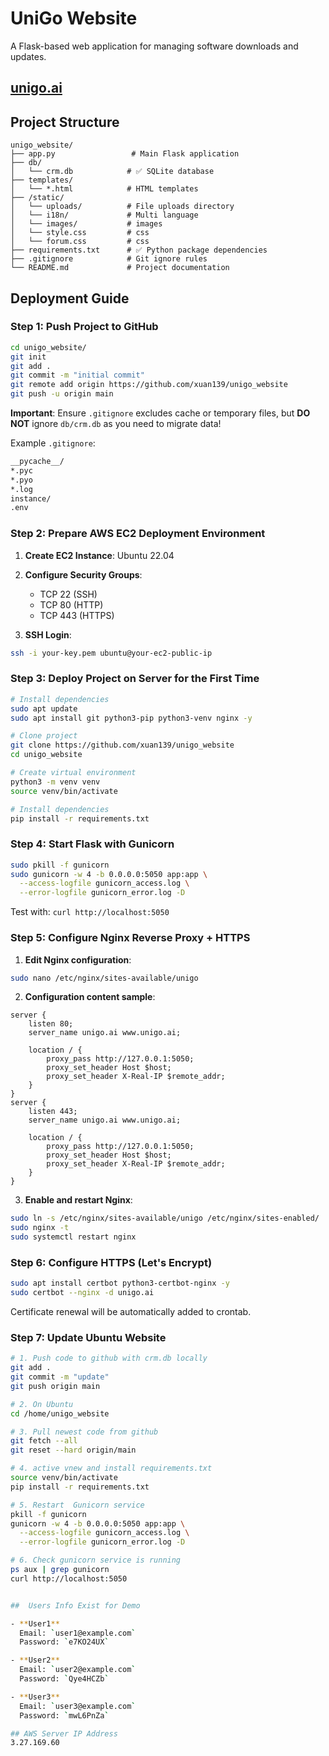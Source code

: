 # UniGo Website

A Flask-based web application for managing software downloads and updates.
## [unigo.ai](https://unigo.ai)
## Project Structure

```
unigo_website/
├── app.py                 # Main Flask application
├── db/
│   └── crm.db            # ✅ SQLite database
├── templates/
│   └── *.html            # HTML templates
├── /static/
│   └── uploads/          # File uploads directory
│   └── i18n/             # Multi language
│   └── images/           # images
│   └── style.css         # css
│   └── forum.css         # css
├── requirements.txt      # ✅ Python package dependencies
├── .gitignore            # Git ignore rules
└── README.md             # Project documentation 
```

## Deployment Guide

### Step 1: Push Project to GitHub

```bash
cd unigo_website/
git init
git add .
git commit -m "initial commit"
git remote add origin https://github.com/xuan139/unigo_website
git push -u origin main
```

**Important**: Ensure `.gitignore` excludes cache or temporary files, but **DO NOT** ignore `db/crm.db` as you need to migrate data!

Example `.gitignore`:
```txt
__pycache__/
*.pyc
*.pyo
*.log
instance/
.env
```

### Step 2: Prepare AWS EC2 Deployment Environment

1. **Create EC2 Instance**: Ubuntu 22.04
2. **Configure Security Groups**:
   - TCP 22 (SSH)
   - TCP 80 (HTTP)
   - TCP 443 (HTTPS)

3. **SSH Login**:
```bash
ssh -i your-key.pem ubuntu@your-ec2-public-ip
```

### Step 3: Deploy Project on Server for the First Time

```bash
# Install dependencies
sudo apt update
sudo apt install git python3-pip python3-venv nginx -y

# Clone project
git clone https://github.com/xuan139/unigo_website
cd unigo_website

# Create virtual environment
python3 -m venv venv
source venv/bin/activate

# Install dependencies
pip install -r requirements.txt
```

### Step 4: Start Flask with Gunicorn

```bash
sudo pkill -f gunicorn
sudo gunicorn -w 4 -b 0.0.0.0:5050 app:app \
  --access-logfile gunicorn_access.log \
  --error-logfile gunicorn_error.log -D
```
Test with: `curl http://localhost:5050`

### Step 5: Configure Nginx Reverse Proxy + HTTPS

1. **Edit Nginx configuration**:
```bash
sudo nano /etc/nginx/sites-available/unigo
```

2. **Configuration content sample**:
```nginx
server {
    listen 80;
    server_name unigo.ai www.unigo.ai;

    location / {
        proxy_pass http://127.0.0.1:5050;
        proxy_set_header Host $host;
        proxy_set_header X-Real-IP $remote_addr;
    }
}
server {
    listen 443;
    server_name unigo.ai www.unigo.ai;

    location / {
        proxy_pass http://127.0.0.1:5050;
        proxy_set_header Host $host;
        proxy_set_header X-Real-IP $remote_addr;
    }
}

```

3. **Enable and restart Nginx**:
```bash
sudo ln -s /etc/nginx/sites-available/unigo /etc/nginx/sites-enabled/
sudo nginx -t
sudo systemctl restart nginx
```

### Step 6: Configure HTTPS (Let's Encrypt)

```bash
sudo apt install certbot python3-certbot-nginx -y
sudo certbot --nginx -d unigo.ai
```

Certificate renewal will be automatically added to crontab.



### Step 7: Update Ubuntu Website 

```bash
# 1. Push code to github with crm.db locally
git add .
git commit -m "update"
git push origin main

# 2. On Ubuntu 
cd /home/unigo_website

# 3. Pull newest code from github
git fetch --all
git reset --hard origin/main

# 4. active vnew and install requirements.txt
source venv/bin/activate
pip install -r requirements.txt

# 5. Restart  Gunicorn service
pkill -f gunicorn
gunicorn -w 4 -b 0.0.0.0:5050 app:app \
  --access-logfile gunicorn_access.log \
  --error-logfile gunicorn_error.log -D

# 6. Check gunicorn service is running 
ps aux | grep gunicorn
curl http://localhost:5050


##  Users Info Exist for Demo

- **User1**  
  Email: `user1@example.com`  
  Password: `e7KO24UX`

- **User2**  
  Email: `user2@example.com`  
  Password: `Qye4HCZb`

- **User3**  
  Email: `user3@example.com`  
  Password: `mwL6PnZa`

## AWS Server IP Address
3.27.169.60
